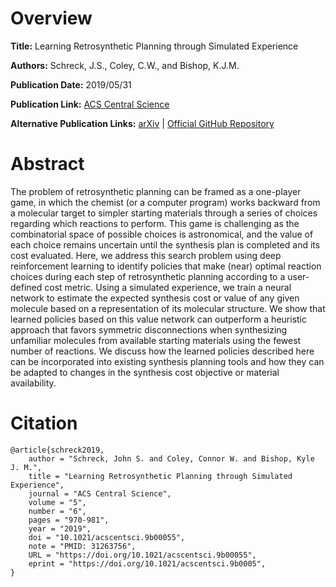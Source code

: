 # Overview
**Title:**
Learning Retrosynthetic Planning through Simulated Experience

**Authors:**
Schreck, J.S., Coley, C.W., and Bishop, K.J.M.

**Publication Date:**
2019/05/31

**Publication Link:**
[ACS Central Science](https://pubs.acs.org/doi/10.1021/acscentsci.9b00055)

**Alternative Publication Links:**
[arXiv](https://arxiv.org/abs/1901.06569) |
[Official GitHub Repository](https://github.com/jsschreck/retroRL)


# Abstract
The problem of retrosynthetic planning can be framed as a one-player game, in which the chemist (or a computer program) works backward from a molecular target to simpler starting materials through a series of choices regarding which reactions to perform. 
This game is challenging as the combinatorial space of possible choices is astronomical, and the value of each choice remains uncertain until the synthesis plan is completed and its cost evaluated. 
Here, we address this search problem using deep reinforcement learning to identify policies that make (near) optimal reaction choices during each step of retrosynthetic planning according to a user-defined cost metric. 
Using a simulated experience, we train a neural network to estimate the expected synthesis cost or value of any given molecule based on a representation of its molecular structure. 
We show that learned policies based on this value network can outperform a heuristic approach that favors symmetric disconnections when synthesizing unfamiliar molecules from available starting materials using the fewest number of reactions. 
We discuss how the learned policies described here can be incorporated into existing synthesis planning tools and how they can be adapted to changes in the synthesis cost objective or material availability.


# Citation
```
@article{schreck2019,
    author = "Schreck, John S. and Coley, Connor W. and Bishop, Kyle J. M.",
    title = "Learning Retrosynthetic Planning through Simulated Experience",
    journal = "ACS Central Science",
    volume = "5",
    number = "6",
    pages = "970-981",
    year = "2019",
    doi = "10.1021/acscentsci.9b00055",
    note = "PMID: 31263756",
    URL = "https://doi.org/10.1021/acscentsci.9b00055",
    eprint = "https://doi.org/10.1021/acscentsci.9b0005",
}
```

